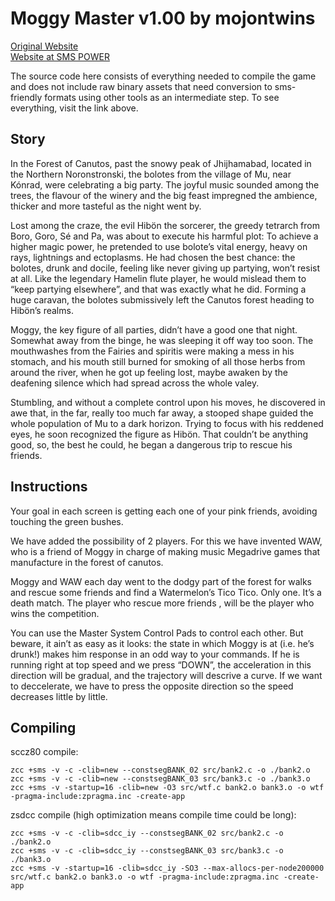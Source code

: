 # Moggy Master v1.00 by mojontwins
[Original Website](http://www.mojontwins.com/juegos_mojonos/moggy-master/)  
[Website at SMS POWER](http://www.smspower.org/Homebrew/MoggyMaster-SMS)

The source code here consists of everything needed to compile the game and does not include raw binary assets that need conversion to sms-friendly formats using other tools as an intermediate step.  To see everything, visit the link above.

## Story

In the Forest of Canutos, past the snowy peak of Jhijhamabad, located in the Northern Noronstronski, the bolotes from the village of Mu, near Kónrad, were celebrating a big party. The joyful music sounded among the trees, the flavour of the winery and the big feast impregned the ambience, thicker and more tasteful as the night went by.

Lost among the craze, the evil Hibön the sorcerer, the greedy tetrarch from Boro, Goro, Sé and Pa, was about to execute his harmful plot: To achieve a higher magic power, he pretended to use bolote’s vital energy, heavy on rays, lightnings and ectoplasms. He had chosen the best chance: the bolotes, drunk and docile, feeling like never giving up partying, won’t resist at all. Like the legendary Hamelin flute player, he would mislead them to “keep partying elsewhere”, and that was exactly what he did. Forming a huge caravan, the bolotes submissively left the Canutos forest heading to Hibön’s realms.

Moggy, the key figure of all parties, didn’t have a good one that night. Somewhat away from the binge, he was sleeping it off way too soon. The mouthwashes from the Fairies and spiritis were making a mess in his stomach, and his mouth still burned for smoking of all those herbs from around the river, when he got up feeling lost, maybe awaken by the deafening silence which had spread across the whole valey.

Stumbling, and without a complete control upon his moves, he discovered in awe that, in the far, really too much far away, a stooped shape guided the whole population of Mu to a dark horizon. Trying to focus with his reddened eyes, he soon recognized the figure as Hibön. That couldn’t be anything good, so, the best he could, he began a dangerous trip to rescue his friends.

## Instructions

Your goal in each screen is getting each one of your pink friends, avoiding touching the green bushes.

We have added the possibility of 2 players. For this we have invented WAW, who is a friend of Moggy in charge of making music Megadrive games that manufacture in the forest of canutos.

Moggy and WAW each day went to the dodgy part of the forest for walks and rescue some friends and find a Watermelon’s Tico Tico. Only one. It’s a death match. The player who rescue more friends , will be the player who wins the competition.

You can use the Master System Control Pads to control each other. But beware, it ain’t as easy as it looks: the state in which Moggy is at (i.e. he’s drunk!) makes him response in an odd way to your commands. If he is running right at top speed and we press “DOWN”, the acceleration in this direction will be gradual, and the trajectory will descrive a curve. If we want to deccelerate, we have to press the opposite direction so the speed decreases little by little.

## Compiling

sccz80 compile:
~~~
zcc +sms -v -c -clib=new --constsegBANK_02 src/bank2.c -o ./bank2.o
zcc +sms -v -c -clib=new --constsegBANK_03 src/bank3.c -o ./bank3.o
zcc +sms -v -startup=16 -clib=new -O3 src/wtf.c bank2.o bank3.o -o wtf -pragma-include:zpragma.inc -create-app
~~~
zsdcc compile (high optimization means compile time could be long):
~~~
zcc +sms -v -c -clib=sdcc_iy --constsegBANK_02 src/bank2.c -o ./bank2.o
zcc +sms -v -c -clib=sdcc_iy --constsegBANK_03 src/bank3.c -o ./bank3.o
zcc +sms -v -startup=16 -clib=sdcc_iy -SO3 --max-allocs-per-node200000 src/wtf.c bank2.o bank3.o -o wtf -pragma-include:zpragma.inc -create-app
~~~
